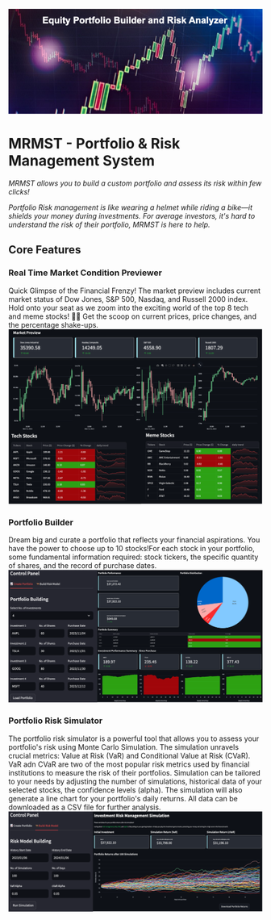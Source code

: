 ![cover_photo](./readmefile/Cover.png)

# MRMST - Portfolio & Risk Management System
*MRMST allows you to build a custom portfolio and assess its risk within 
few clicks!*

*Portfolio Risk management is like wearing a helmet while riding a bike—it 
shields your money during investments. For average investors, it's hard to 
understand the risk of their portfolio, MRMST is here to help.*

## Core Features
### Real Time Market Condition Previewer
Quick Glimpse of the Financial Frenzy! The market preview includes current
market status of Dow Jones, S&P 500, Nasdaq, and Russell 2000 index. Hold onto 
your seat as we zoom into the exciting world of the top 8 tech and meme stocks! 
🚀🎢 Get the scoop on current prices, price changes, and the percentage shake-ups.
![market_preview](./readmefile/market_preview.png)
### Portfolio Builder
Dream big and curate a portfolio that reflects your financial aspirations. You 
have the power to choose up to 10 stocks!For each stock in your portfolio, some 
fundamental information required: stock tickers, the specific quantity of shares, 
and the record of purchase dates.
![portfolio_builder](./readmefile/portfolio_builder.png)

### Portfolio Risk Simulator
The portfolio risk simulator is a powerful tool that allows you to assess your portfolio's risk using
Monte Carlo Simulation. The simulation unravels crucial metrics: Value at Risk (VaR) and Conditional Value 
at Risk (CVaR). VaR adn CVaR are two of the most popular risk metrics used by financial institutions to 
measure the risk of their portfolios. Simulation can be tailored to your needs by adjusting the number 
of simulations, historical data of your selected stocks, the confidence levels (alpha). The simulation 
will also generate a line chart for your portfolio's daily returns. All data can be downloaded as a CSV file for
further analysis.
![portfolio_risk_simulator](./readmefile/risk_model.png)